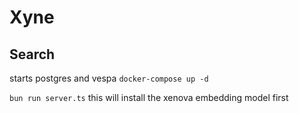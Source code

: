 # Xyne

## Search
starts postgres and vespa
`docker-compose up -d`

`bun run server.ts`
this will install the xenova embedding model first
